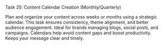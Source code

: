 Task 25: Content Calendar Creation (Monthly/Quarterly)

Plan and organize your content across weeks or months using a strategic calendar. This task ensures consistency, theme alignment, and better audience engagement. Ideal for brands managing blogs, social posts, and campaigns. Calendars help avoid content gaps and boost productivity. Keeps your message clear and timely.